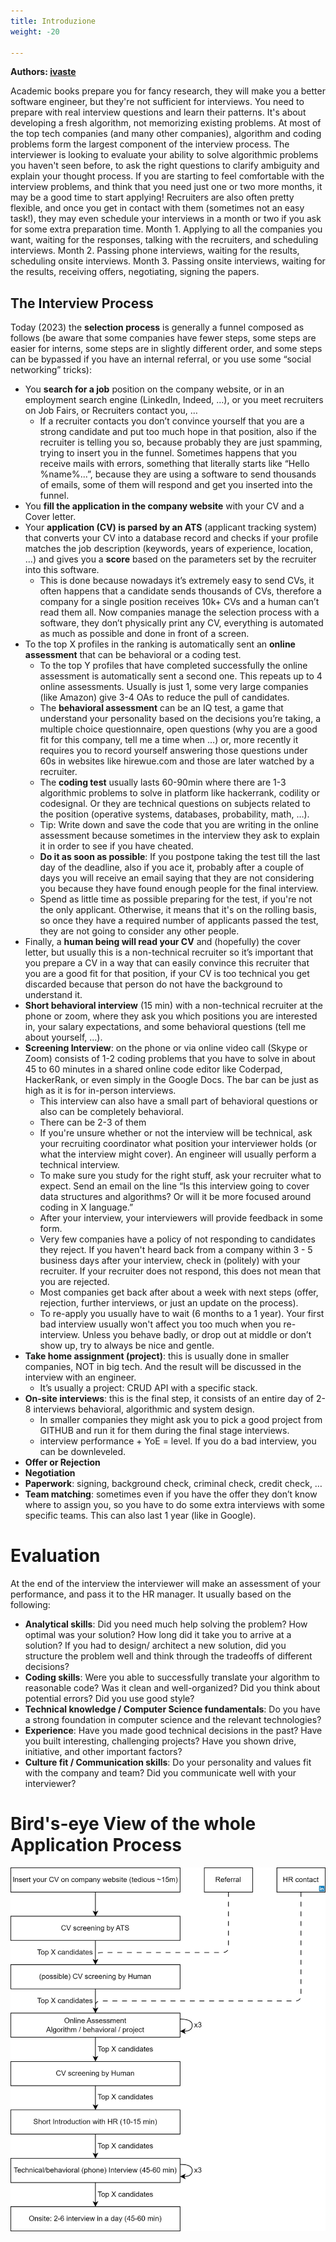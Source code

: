 ```yaml
---
title: Introduzione
weight: -20

---
```

**Authors: [ivaste](https://github.com/ivaste)**

Academic books prepare you for fancy research, they will make you a better software engineer, but they're not sufficient for interviews.
You need to prepare with real interview questions and learn their patterns. It's about developing a fresh algorithm, not memorizing existing problems.
At most of the top tech companies (and many other companies), algorithm and coding problems form the largest component of the interview process. The interviewer is looking to evaluate your ability to solve algorithmic problems you haven't seen before, to ask the right questions to clarify ambiguity and explain your thought process.
If you are starting to feel comfortable with the interview problems, and think that you need just one or two more months, it may be a good time to start applying! Recruiters are also often pretty flexible, and once you get in contact with them (sometimes not an easy task!), they may even schedule your interviews in a month or two if you ask for some extra preparation time.
Month 1. Applying to all the companies you want, waiting for the responses, talking with the recruiters, and scheduling interviews.
Month 2. Passing phone interviews, waiting for the results, scheduling onsite interviews.
Month 3. Passing onsite interviews, waiting for the results, receiving offers, negotiating, signing the papers.

## The Interview Process
Today (2023) the **selection process** is generally a funnel composed as follows (be aware that some companies have fewer steps, some steps are easier for interns, some steps are in slightly different order, and some steps can be bypassed if you have an internal referral, or you use some “social networking” tricks):
 - You **search for a job** position on the company website, or in an employment search engine (LinkedIn, Indeed, …), or you meet recruiters on Job Fairs, or Recruiters contact you, …
   - If a recruiter contacts you don’t convince yourself that you are a strong candidate and put too much hope in that position, also if the recruiter is telling you so, because probably they are just spamming, trying to insert you in the funnel. Sometimes happens that you receive mails with errors, something that literally starts like “Hello %name%...”, because they are using a software to send thousands of emails, some of them will respond and get you inserted into the funnel.
 - You **fill the application in the company website** with your CV and a Cover letter.
 - Your **application (CV) is parsed by an ATS** (applicant tracking system) that converts your CV into a database record and checks if your profile matches the job description (keywords, years of experience, location, …) and gives you a **score** based on the parameters set by the recruiter into this software.
   - This is done because nowadays it’s extremely easy to send CVs, it often happens that a candidate sends thousands of CVs, therefore a company for a single position receives 10k+ CVs and a human can’t read them all. Now companies manage the selection process with a software, they don’t physically print any CV, everything is automated as much as possible and done in front of a screen.
 - To the top X profiles in the ranking is automatically sent an **online assessment** that can be behavioral or a coding test.
   - To the top Y profiles that have completed successfully the online assessment is automatically sent a second one. This repeats up to 4 online assessments. Usually is just 1, some very large companies (like Amazon) give 3-4 OAs to reduce the pull of candidates.
   - The **behavioral assessment** can be an IQ test, a game that understand your personality based on the decisions you’re taking, a multiple choice questionnaire, open questions (why you are a good fit for this company, tell me a time when …) or, more recently it requires you to record yourself answering those questions under 60s in websites like hirewue.com and those are later watched by a recruiter.
   - The **coding test** usually lasts 60-90min where there are 1-3 algorithmic problems to solve in platform like hackerrank, codility or codesignal. Or they are technical questions on subjects related to the position (operative systems, databases, probability, math, …).
   - Tip: Write down and save the code that you are writing in the online assessment because sometimes in the interview they ask to explain it in order to see if you have cheated.
   - **Do it as soon as possible**: If you postpone taking the test till the last day of the deadline, also if you ace it, probably after a couple of days you will receive an email saying that they are not considering you because they have found enough people for the final interview.
   - Spend as little time as possible preparing for the test, if you're not the only applicant. Otherwise, it means that it's on the rolling basis, so once they have a required number of applicants passed the test, they are not going to consider any other people. 
 - Finally, a **human being will read your CV** and (hopefully) the cover letter, but usually this is a non-technical recruiter so it’s important that you prepare a CV in a way that can easily convince this recruiter that you are a good fit for that position, if your CV is too technical you get discarded because that person do not have the background to understand it.
 - **Short behavioral interview** (15 min) with a non-technical recruiter at the phone or zoom, where they ask you which positions you are interested in, your salary expectations, and some behavioral questions (tell me about yourself, …).
 - **Screening Interview**: on the phone or via online video call (Skype or Zoom) consists of 1-2 coding problems that you have to solve in about 45 to 60 minutes in a shared online code editor like Coderpad, HackerRank, or even simply in the Google Docs. The bar can be just as high as it is for in-person interviews.
   - This interview can also have a small part of behavioral questions or also can be completely behavioral.
   - There can be 2-3 of them
   - If you're unsure whether or not the interview will be technical, ask your recruiting coordinator what position your interviewer holds (or what the interview might cover). An engineer will usually perform a technical interview.
   - To make sure you study for the right stuff, ask your recruiter what to expect. Send an email on the line  “Is this interview going to cover data structures and algorithms? Or will it be more focused around coding in X language.”
   - After your interview, your interviewers will provide feedback in some form.
   - Very few companies have a policy of not responding to candidates they reject. If you haven't heard back from a company within 3 - 5 business days after your interview, check in (politely) with your recruiter. If your recruiter does not respond, this does not mean that you are rejected.
   - Most companies get back after about a week with next steps (offer, rejection, further interviews, or just an update on the process).
   - To re-apply you usually have to wait (6 months to a 1 year). Your first bad interview usually won't affect you too much when you re-interview. Unless you behave badly, or drop out at middle or don’t show up, try to always be nice and gentle.
 - **Take home assignment (project)**: this is usually done in smaller companies, NOT in big tech. And the result will be discussed in the interview with an engineer.
   - It’s usually a project: CRUD API with a specific stack.
 - **On-site interviews**: this is the final step, it consists of an entire day of 2-8 interviews behavioral, algorithmic and system design.
   - In smaller companies they might ask you to pick a good project from GITHUB and run it for them during the final stage interviews.
   - interview performance + YoE = level. If you do a bad interview, you can be downleveled.
 - **Offer or Rejection**
 - **Negotiation**
 - **Paperwork**: signing, background check, criminal check, credit check, …
 - **Team matching**: sometimes even if you have the offer they don’t know where to assign you, so you have to do some extra interviews with some specific teams. This can also last 1 year (like in Google).

# Evaluation
At the end of the interview the interviewer will make an assessment of your performance, and pass it to the HR manager. It usually based on the following:
 - **Analytical skills**: Did you need much help solving the problem? How optimal was your solution? How long did it take you to arrive at a solution? If you had to design/ architect a new solution, did you structure the problem well and think through the tradeoffs of different decisions?
 - **Coding skills**: Were you able to successfully translate your algorithm to reasonable code? Was it clean and well-organized? Did you think about potential errors? Did you use good style?
 - **Technical knowledge / Computer Science fundamentals**: Do you have a strong foundation in computer science and the relevant technologies?
 - **Experience**: Have you made good technical decisions in the past? Have you built interesting, challenging projects? Have you shown drive, initiative, and other important factors?
 - **Culture fit / Communication skills**: Do your personality and values fit with the company and team? Did you communicate well with your interviewer?

# Bird's-eye View of the whole Application Process
![alt text](https://github.com/SuperheroesValley/SuperHeroesWiki/raw/main/static/media/technicalProcess.jpg)
